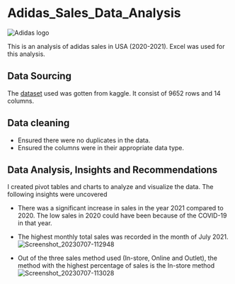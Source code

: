 # Adidas_Sales_Data_Analysis
![Adidas logo](https://github.com/OnyinyeFavour228/Adidas_Sales_Data_Analysis/assets/107655675/c712ab11-f680-4625-a59d-63b579e40735)

This is an analysis of adidas sales in USA (2020-2021). Excel was used for this analysis.
## Data Sourcing 
The [dataset](https://www.kaggle.com/datasets/heemalichaudhari/adidas-sales-dataset) used was gotten from kaggle. It consist of 9652 rows and 14 columns.
## Data cleaning 
* Ensured there were no duplicates in the data.
* Ensured the columns were in their appropriate data type.
## Data Analysis, Insights and Recommendations 
I created pivot tables and charts to analyze and visualize the data.
The following insights were uncovered 
* There was a significant increase in sales in the year 2021 compared to 2020. The low sales in 2020 could have been because of the COVID-19 in that year.
* The highest monthly total sales was recorded in the month of July 2021.
![Screenshot_20230707-112948](https://github.com/OnyinyeFavour228/Adidas_Sales_Data_Analysis/assets/107655675/042a6740-ec07-4e93-8869-e3baf961428e)

* Out of the three sales method used (In-store, Online and Outlet), the method with the highest percentage of sales is the In-store method
![Screenshot_20230707-113028](https://github.com/OnyinyeFavour228/Adidas_Sales_Data_Analysis/assets/107655675/082f4320-d84d-45ec-a65f-ff3ee709f456)



